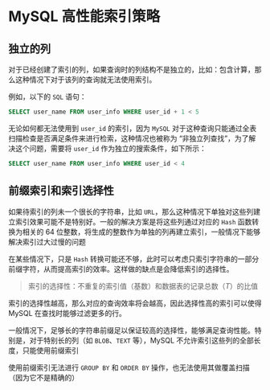 # MySQL 高性能索引策略

## 独立的列

对于已经创建了索引的列，如果查询时的列结构不是独立的，比如：包含计算，那么这种情况下对于该列的查询就无法使用索引。

例如，以下的 `SQL` 语句：

```sql
SELECT user_name FROM user_info WHERE user_id + 1 < 5
```

无论如何都无法使用到 `user_id` 的索引，因为 `MySQL` 对于这种查询只能通过全表扫描检查是否满足条件来进行检索，这种情况也被称为 “非独立列查找”，为了解决这个问题，需要将 `user_id` 作为独立的搜索条件，如下所示：

```sql
SELECT user_name FROM user_info WHERE user_id < 4
```

## 前缀索引和索引选择性

如果待索引的列未一个很长的字符串，比如 `URL`，那么这种情况下单独对这些列建立索引效果可能不是特别好。一般的解决方案是将这些列通过对应的 `Hash` 函数转换为相关的 $64$ 位整数，将生成的整数作为单独的列再建立索引，一般情况下能够解决索引过大过慢的问题

在某些情况下，只是 `Hash` 转换可能还不够，此时可以考虑只索引字符串的一部分前缀字符，从而提高索引的效率。这样做的缺点是会降低索引的选择性。

> 索引的选择性：不重复的索引值（基数）和数据表的记录总数（$T$）的比值

索引的选择性越高，那么对应的查询效率将会越高，因此选择性高的索引可以使得 MySQL 在查找时能够过滤更多的行。

一般情况下，足够长的字符串前缀足以保证较高的选择性，能够满足查询性能。特别是，对于特别长的列（如 `BLOB`、`TEXT` 等），MySQL 不允许索引这些列的全部长度，只能使用前缀索引

使用前缀索引无法进行 `GROUP BY` 和 `ORDER BY` 操作，也无法使用其做覆盖扫描（因为它不是精确的）




